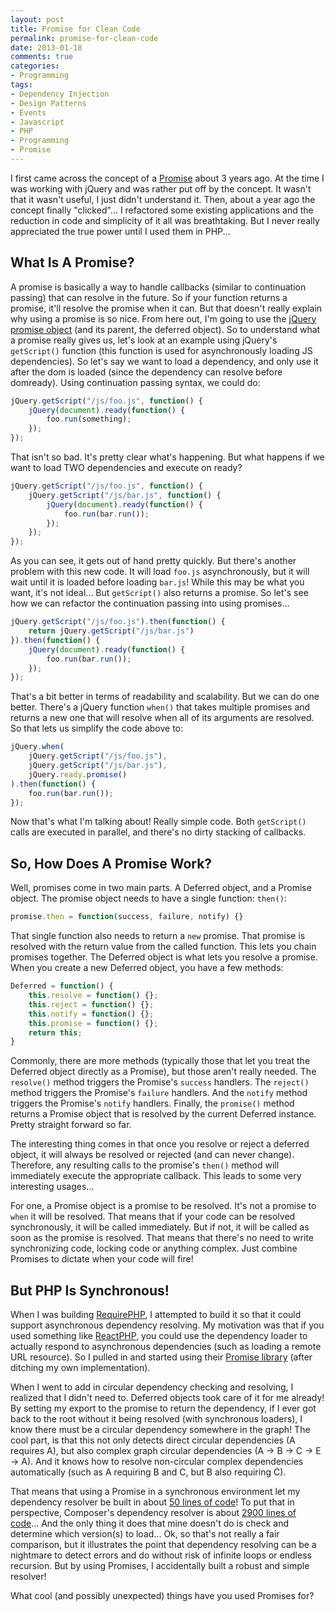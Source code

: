 ```yaml
---
layout: post
title: Promise for Clean Code
permalink: promise-for-clean-code
date: 2013-01-18
comments: true
categories:
- Programming
tags:
- Dependency Injection
- Design Patterns
- Events
- Javascript
- PHP
- Programming
- Promise
---
```


I first came across the concept of a [Promise](http://en.wikipedia.org/wiki/Futures_and_promises) about 3 years ago. At the time I was working with jQuery and was rather put off by the concept. It wasn't that it wasn't useful, I just didn't understand it. Then, about a year ago the concept finally "clicked"... I refactored some existing applications and the reduction in code and simplicity of it all was breathtaking. But I never really appreciated the true power until I used them in PHP...
<!--more-->

## What Is A Promise?


A promise is basically a way to handle callbacks (similar to continuation passing) that can resolve in the future. So if your function returns a promise, it'll resolve the promise when it can. But that doesn't really explain why using a promise is so nice. From here out, I'm going to use the [jQuery promise object](http://api.jquery.com/category/deferred-object/) (and its parent, the deferred object). So to understand what a promise really gives us, let's look at an example using jQuery's `getScript()` function (this function is used for asynchronously loading JS dependencies). So let's say we want to load a dependency, and only use it after the dom is loaded (since the dependency can resolve before domready). Using continuation passing syntax, we could do:

```javascript
jQuery.getScript("/js/foo.js", function() {
    jQuery(document).ready(function() {
        foo.run(something);
    });
});

```

That isn't so bad. It's pretty clear what's happening. But what happens if we want to load TWO dependencies and execute on ready?

```javascript
jQuery.getScript("/js/foo.js", function() {
    jQuery.getScript("/js/bar.js", function() {
        jQuery(document).ready(function() {
            foo.run(bar.run());
        });
    });
});

```

As you can see, it gets out of hand pretty quickly. But there's another problem with this new code. It will load `foo.js` asynchronously, but it will wait until it is loaded before loading `bar.js`! While this may be what you want, it's not ideal... But `getScript()` also returns a promise. So let's see how we can refactor the continuation passing into using promises...

```javascript
jQuery.getScript("/js/foo.js").then(function() {
    return jQuery.getScript("/js/bar.js")
}).then(function() {
    jQuery(document).ready(function() {
        foo.run(bar.run());
    });
});

```

That's a bit better in terms of readability and scalability. But we can do one better. There's a jQuery function `when()` that takes multiple promises and returns a new one that will resolve when all of its arguments are resolved. So that lets us simplify the code above to:

```javascript
jQuery.when(
    jQuery.getScript("/js/foo.js"),
    jQuery.getScript("/js/bar.js"),
    jQuery.ready.promise()
).then(function() {
    foo.run(bar.run());
});

```

Now that's what I'm talking about! Really simple code. Both `getScript()` calls are executed in parallel, and there's no dirty stacking of callbacks.
## So, How Does A Promise Work?


Well, promises come in two main parts. A Deferred object, and a Promise object. The promise object needs to have a single function: `then()`:

```javascript
promise.then = function(success, failure, notify) {}

```

That single function also needs to return a `new` promise. That promise is resolved with the return value from the called function. This lets you chain promises together.
The Deferred object is what lets you resolve a promise. When you create a new Deferred object, you have a few methods:

```javascript
Deferred = function() {
    this.resolve = function() {};
    this.reject = function() {};
    this.notify = function() {};
    this.promise = function() {};
    return this;
}

```

Commonly, there are more methods (typically those that let you treat the Deferred object directly as a Promise), but those aren't really needed. The `resolve()` method triggers the Promise's `success` handlers. The `reject()` method triggers the Promise's `failure` handlers. And the `notify` method triggers the Promise's `notify` handlers. Finally, the `promise()` method returns a Promise object that is resolved by the current Deferred instance. Pretty straight forward so far.

The interesting thing comes in that once you resolve or reject a deferred object, it will always be resolved or rejected (and can never change). Therefore, any resulting calls to the promise's `then()` method will immediately execute the appropriate callback. This leads to some very interesting usages...

For one, a Promise object is a promise to be resolved. It's not a promise to `when` it will be resolved. That means that if your code can be resolved synchronously, it will be called immediately. But if not, it will be called as soon as the promise is resolved. That means that there's no need to write synchronizing code, locking code or anything complex. Just combine Promises to dictate when your code will fire!

## But PHP Is Synchronous!


When I was building [RequirePHP](https://github.com/ircmaxell/RequirePHP), I attempted to build it so that it could support asynchronous dependency resolving. My motivation was that if you used something like [ReactPHP](https://github.com/reactphp/react), you could use the dependency loader to actually respond to asynchronous dependencies (such as loading a remote URL resource). So I pulled in and started using their [Promise library](https://github.com/reactphp/promise) (after ditching my own implementation).

When I went to add in circular dependency checking and resolving, I realized that I didn't need to. Deferred objects took care of it for me already! By setting my export to the promise to return the dependency, if I ever got back to the root without it being resolved (with synchronous loaders), I know there must be a circular dependency somewhere in the graph! The cool part, is that this not only detects direct circular dependencies (A requires A), but also complex graph circular dependencies (A -> B -> C -> E -> A). And it knows how to resolve non-circular complex dependencies automatically (such as A requiring B and C, but B also requiring C).

That means that using a Promise in a synchronous environment let my dependency resolver be built in about [50 lines of code](https://github.com/ircmaxell/RequirePHP/blob/master/lib/RequirePHP/AMD.php#L101)! To put that in perspective, Composer's dependency resolver is about [2900 lines of code](https://github.com/composer/composer)... And the only thing it does that mine doesn't do is check and determine which version(s) to load... Ok, so that's not really a fair comparison, but it illustrates the point that dependency resolving can be a nightmare to detect errors and do without risk of infinite loops or endless recursion. But by using Promises, I accidentally built a robust and simple resolver!

What cool (and possibly unexpected) things have you used Promises for?